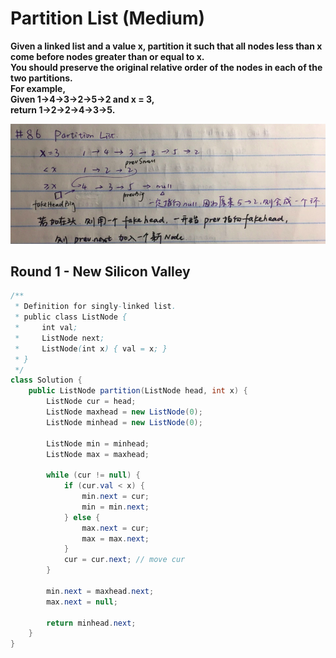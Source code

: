 # Partition List (Medium)

**Given a linked list and a value x, partition it such that all nodes less than x come before nodes greater than or equal to x.**   
**You should preserve the original relative order of the nodes in each of the two partitions.**   
**For example,**   
**Given 1->4->3->2->5->2 and x = 3,**   
**return 1->2->2->4->3->5.**   

![Alt Text](https://raw.githubusercontent.com/zaa9205/images/master/086.Partition%20List.png)

## Round 1 - New Silicon Valley
```java
/**
 * Definition for singly-linked list.
 * public class ListNode {
 *     int val;
 *     ListNode next;
 *     ListNode(int x) { val = x; }
 * }
 */
class Solution {
    public ListNode partition(ListNode head, int x) {
        ListNode cur = head;
        ListNode maxhead = new ListNode(0);
        ListNode minhead = new ListNode(0);
        
        ListNode min = minhead;
        ListNode max = maxhead;
        
        while (cur != null) {
            if (cur.val < x) {
                min.next = cur;
                min = min.next;
            } else {
                max.next = cur;
                max = max.next;
            }
            cur = cur.next; // move cur
        }
        
        min.next = maxhead.next;
        max.next = null;
        
        return minhead.next;
    }
}
```
